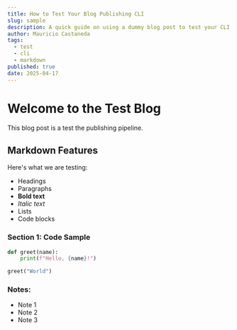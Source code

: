 ```yaml
---
title: How to Test Your Blog Publishing CLI
slug: sample
description: A quick guide on using a dummy blog post to test your CLI pipeline.
author: Mauricio Castaneda
tags:
  - test
  - cli
  - markdown
published: true
date: 2025-04-17
---
```

# Welcome to the Test Blog

This blog post is a test the publishing pipeline.

## Markdown Features

Here's what we are testing:

- Headings
- Paragraphs
- **Bold text**
- _Italic text_
- Lists
- Code blocks

### Section 1: Code Sample

```python
def greet(name):
    print(f"Hello, {name}!")

greet("World")
```
### Notes:
- Note 1
- Note 2
- Note 3

